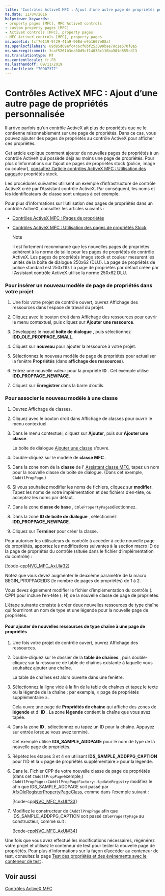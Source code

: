 ```yaml
---
title: 'Contrôles ActiveX MFC : Ajout d’une autre page de propriétés personnalisée'
ms.date: 11/04/2016
helpviewer_keywords:
- property pages [MFC], MFC ActiveX controls
- custom property pages [MFC]
- ActiveX controls [MFC], property pages
- MFC ActiveX controls [MFC], property pages
ms.assetid: fcf7e119-9f29-41a9-908d-e9b1607e08af
ms.openlocfilehash: 09d85d69efc4c6cf0bf253099bae78c1e570f8a5
ms.sourcegitcommit: 3caf5261b3ea80d9cf14038c116ba981d655cd13
ms.translationtype: MT
ms.contentlocale: fr-FR
ms.lasthandoff: 09/11/2019
ms.locfileid: "70907377"
---
```

# <a name="mfc-activex-controls-adding-another-custom-property-page"></a>Contrôles ActiveX MFC : Ajout d’une autre page de propriétés personnalisée

Il arrive parfois qu’un contrôle ActiveX ait plus de propriétés que ne le contienne raisonnablement sur une page de propriétés. Dans ce cas, vous pouvez ajouter des pages de propriétés au contrôle ActiveX pour afficher ces propriétés.

Cet article explique comment ajouter de nouvelles pages de propriétés à un contrôle ActiveX qui possède déjà au moins une page de propriétés. Pour plus d’informations sur l’ajout de pages de propriétés stock (police, image ou couleur), [consultez l’article contrôles ActiveX MFC : Utilisation des pages](../mfc/mfc-activex-controls-using-stock-property-pages.md)de propriétés stock.

Les procédures suivantes utilisent un exemple d’infrastructure de contrôle ActiveX créé par l’Assistant contrôle ActiveX. Par conséquent, les noms et les identificateurs de classe sont uniques à cet exemple.

Pour plus d’informations sur l’utilisation des pages de propriétés dans un contrôle ActiveX, consultez les articles suivants :

- [Contrôles ActiveX MFC : Pages de propriétés](../mfc/mfc-activex-controls-property-pages.md)

- [Contrôles ActiveX MFC : Utilisation des pages de propriétés Stock](../mfc/mfc-activex-controls-using-stock-property-pages.md)

    > [!NOTE]
    >  Il est fortement recommandé que les nouvelles pages de propriétés adhèrent à la norme de taille pour les pages de propriétés de contrôle ActiveX. Les pages de propriétés image stock et couleur mesurent les unités de la boîte de dialogue 250x62 (DLU). La page de propriétés de police standard est 250x110. La page de propriétés par défaut créée par l’Assistant contrôle ActiveX utilise la norme 250x62 DLU.

### <a name="to-insert-a-new-property-page-template-into-your-project"></a>Pour insérer un nouveau modèle de page de propriétés dans votre projet

1. Une fois votre projet de contrôle ouvert, ouvrez Affichage des ressources dans l’espace de travail du projet.

1. Cliquez avec le bouton droit dans Affichage des ressources pour ouvrir le menu contextuel, puis cliquez sur **Ajouter une ressource**.

1. Développez le nœud **boîte de dialogue** , puis sélectionnez **IDD_OLE_PROPPAGE_SMALL**.

1. Cliquez sur **nouveau** pour ajouter la ressource à votre projet.

1. Sélectionnez le nouveau modèle de page de propriétés pour actualiser la fenêtre **Propriétés** (dans **affichage des ressources**).

1. Entrez une nouvelle valeur pour la propriété **ID** . Cet exemple utilise **IDD_PROPPAGE_NEWPAGE**.

1. Cliquez sur **Enregistrer** dans la barre d’outils.

### <a name="to-associate-the-new-template-with-a-class"></a>Pour associer le nouveau modèle à une classe

1. Ouvrez Affichage de classes.

1. Cliquez avec le bouton droit dans Affichage de classes pour ouvrir le menu contextuel.

1. Dans le menu contextuel, cliquez sur **Ajouter**, puis sur **Ajouter une classe**.

   La boîte de dialogue [Ajouter une classe](../ide/add-class-dialog-box.md) s’ouvre.

1. Double-cliquez sur le modèle de **classe MFC** .

1. Dans la zone nom de la **classe** de l' [Assistant classe MFC](../mfc/reference/mfc-add-class-wizard.md), tapez un nom pour la nouvelle classe de boîte de dialogue. (Dans cet exemple, `CAddtlPropPage`.)

1. Si vous souhaitez modifier les noms de fichiers, cliquez sur **modifier**. Tapez les noms de votre implémentation et des fichiers d’en-tête, ou acceptez les noms par défaut.

1. Dans la zone **classe de base** , `COlePropertyPage`sélectionnez.

1. Dans la zone **ID de boîte de dialogue** , sélectionnez **IDD_PROPPAGE_NEWPAGE**.

9. Cliquez sur **Terminer** pour créer la classe.

Pour autoriser les utilisateurs du contrôle à accéder à cette nouvelle page de propriétés, apportez les modifications suivantes à la section macro ID de la page de propriétés du contrôle (située dans le fichier d’implémentation du contrôle) :

[!code-cpp[NVC_MFC_AxUI#32](../mfc/codesnippet/cpp/mfc-activex-controls-adding-another-custom-property-page_1.cpp)]

Notez que vous devez augmenter le deuxième paramètre de la macro BEGIN_PROPPAGEIDS (le nombre de pages de propriétés) de 1 à 2.

Vous devez également modifier le fichier d’implémentation du contrôle (. CPP) pour inclure l’en-tête (. H) de la nouvelle classe de page de propriétés.

L’étape suivante consiste à créer deux nouvelles ressources de type chaîne qui fourniront un nom de type et une légende pour la nouvelle page de propriétés.

#### <a name="to-add-new-string-resources-to-a-property-page"></a>Pour ajouter de nouvelles ressources de type chaîne à une page de propriétés

1. Une fois votre projet de contrôle ouvert, ouvrez Affichage des ressources.

1. Double-cliquez sur le dossier de la **table de chaînes** , puis double-cliquez sur la ressource de table de chaînes existante à laquelle vous souhaitez ajouter une chaîne.

   La table de chaînes est alors ouverte dans une fenêtre.

1. Sélectionnez la ligne vide à la fin de la table de chaînes et tapez le texte ou la légende de la chaîne : par exemple, « page de propriétés supplémentaire ».

   Cela ouvre une page de **Propriétés de chaîne** qui affiche des zones de **légende** et d' **ID** . La zone **légende** contient la chaîne que vous avez tapée.

1. Dans la zone **ID** , sélectionnez ou tapez un ID pour la chaîne. Appuyez sur entrée lorsque vous avez terminé.

   Cet exemple utilise **IDS_SAMPLE_ADDPAGE** pour le nom de type de la nouvelle page de propriétés.

1. Répétez les étapes 3 et 4 en utilisant **IDS_SAMPLE_ADDPPG_CAPTION** pour l’ID et la « page de propriétés supplémentaire » pour la légende.

1. Dans le. Fichier CPP de votre nouvelle classe de page de propriétés (dans cet `CAddtlPropPage`exemple,) `CAddtlPropPage::CAddtlPropPageFactory::UpdateRegistry` modifiez le afin que IDS_SAMPLE_ADDPAGE soit passé par [AfxOleRegisterPropertyPageClass](../mfc/reference/registering-ole-controls.md#afxoleregisterpropertypageclass), comme dans l’exemple suivant :

   [!code-cpp[NVC_MFC_AxUI#33](../mfc/codesnippet/cpp/mfc-activex-controls-adding-another-custom-property-page_2.cpp)]

1. Modifiez le constructeur de `CAddtlPropPage` afin que IDS_SAMPLE_ADDPPG_CAPTION soit passé `COlePropertyPage` au constructeur, comme suit :

   [!code-cpp[NVC_MFC_AxUI#34](../mfc/codesnippet/cpp/mfc-activex-controls-adding-another-custom-property-page_3.cpp)]

Une fois que vous avez effectué les modifications nécessaires, régénérez votre projet et utilisez le conteneur de test pour tester la nouvelle page de propriétés. Pour plus d’informations sur la façon d’accéder au conteneur de test, consultez la page [Test des propriétés et des événements avec le conteneur de test](../mfc/testing-properties-and-events-with-test-container.md) .

## <a name="see-also"></a>Voir aussi

[Contrôles ActiveX MFC](../mfc/mfc-activex-controls.md)

